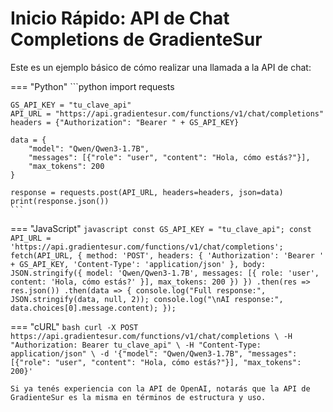 # Inicio Rápido: API de Chat Completions de GradienteSur


Este es un ejemplo básico de cómo realizar una llamada a la API de chat:

=== "Python"
    ```python
    import requests

    GS_API_KEY = "tu_clave_api"
    API_URL = "https://api.gradientesur.com/functions/v1/chat/completions"
    headers = {"Authorization": "Bearer " + GS_API_KEY}

    data = {
        "model": "Qwen/Qwen3-1.7B",
        "messages": [{"role": "user", "content": "Hola, cómo estás?"}],
        "max_tokens": 200
    }

    response = requests.post(API_URL, headers=headers, json=data)
    print(response.json())
    ```

=== "JavaScript"
    ```javascript
    const GS_API_KEY = "tu_clave_api";
    const API_URL = 'https://api.gradientesur.com/functions/v1/chat/completions';
    fetch(API_URL, {
        method: 'POST',
        headers: {
            'Authorization': 'Bearer ' + GS_API_KEY,
            'Content-Type': 'application/json'
        },
        body: JSON.stringify({
            model: 'Qwen/Qwen3-1.7B',
            messages: [{ role: 'user', content: 'Hola, cómo estás?' }],
            max_tokens: 200
        })
    })
    .then(res => res.json())
    .then(data => {
        console.log("Full response:", JSON.stringify(data, null, 2));
        console.log("\nAI response:", data.choices[0].message.content);
    });
    ```

=== "cURL"
    ```bash
    curl -X POST https://api.gradientesur.com/functions/v1/chat/completions \
      -H "Authorization: Bearer tu_clave_api" \
      -H "Content-Type: application/json" \
      -d '{"model": "Qwen/Qwen3-1.7B", "messages": [{"role": "user", "content": "Hola, cómo estás?"}], "max_tokens": 200}'
    ```


    Si ya tenés experiencia con la API de OpenAI, notarás que la API de GradienteSur es la misma en términos de estructura y uso.